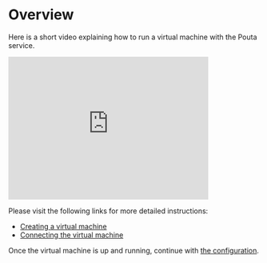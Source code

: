 # Overview

Here is a short video explaining how to run a virtual machine with the Pouta service.

<iframe id="kaltura_player" src="https://api.kaltura.nordu.net/p/191/sp/19100/embedIframeJs/uiconf_id/14971191/partner_id/191?iframeembed=true&playerId=kaltura_player&entry_id=0_qilcsiyp&flashvars[streamerType]=auto&amp;flashvars[localizationCode]=en&amp;flashvars[leadWithHTML5]=true&amp;flashvars[sideBarContainer.plugin]=true&amp;flashvars[sideBarContainer.position]=left&amp;flashvars[sideBarContainer.clickToClose]=true&amp;flashvars[chapters.plugin]=true&amp;flashvars[chapters.layout]=vertical&amp;flashvars[chapters.thumbnailRotator]=false&amp;flashvars[streamSelector.plugin]=true&amp;flashvars[EmbedPlayer.SpinnerTarget]=videoHolder&amp;flashvars[dualScreen.plugin]=true&amp;flashvars[hotspots.plugin]=1&amp;flashvars[Kaltura.addCrossoriginToIframe]=true&amp;&wid=0_rowkc8w0" width="400" height="285" allowfullscreen webkitallowfullscreen mozAllowFullScreen allow="autoplay *; fullscreen *; encrypted-media *" sandbox="allow-downloads allow-forms allow-same-origin allow-scripts allow-top-navigation allow-pointer-lock allow-popups allow-modals allow-orientation-lock allow-popups-to-escape-sandbox allow-presentation allow-top-navigation-by-user-activation" frameborder="0" title="[Pouta] Creating a virtual machine"></iframe>

Please visit the following links for more detailed instructions:
- [Creating a virtual machine](launch-vm-from-web-gui/)
- [Connecting the virtual machine](connecting-to-vm/)

Once the virtual machine is up and running, continue with [the configuration](configuration/).
